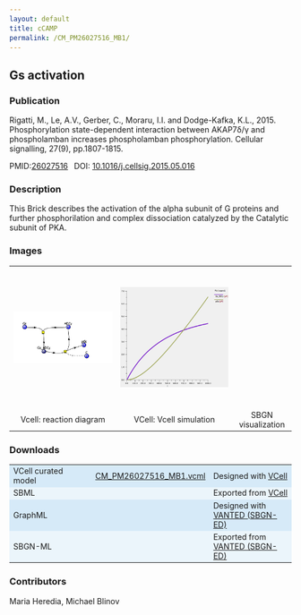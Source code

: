 ```yaml
---
layout: default
title: cCAMP
permalink: /CM_PM26027516_MB1/
---
```

## Gs activation 

### Publication 

Rigatti, M., Le, A.V., Gerber, C., Moraru, I.I. and Dodge-Kafka, K.L., 2015. Phosphorylation state-dependent interaction between 
AKAP7δ/γ and phospholamban increases phospholamban phosphorylation. Cellular signalling, 27(9), pp.1807-1815.

 PMID:<a href="https://www.ncbi.nlm.nih.gov/pubmed/?term=26027516">26027516</a>&ensp; 
 DOI: <a href="https://doi.org/10.1016/j.cellsig.2015.05.016">10.1016/j.cellsig.2015.05.016</a><br />

### Description
This Brick describes the activation of the alpha subunit of G proteins and further phosphorilation and complex dissociation catalyzed by the Catalytic subunit of PKA. 

### Images
 <table> 
 <tr>
  <td align="center" height="250" ><a href="https://modelbricks.github.io/images/Vcellimages/CM_PM26027516_MB1_Vcell_diagram.PNG"><img align="center" src="/images/Vcellimages/CM_PM26027516_MB1_Vcell_diagram.PNG" widht="200"></a></td>
  <td align="center" height="250"><a href="https://modelbricks.github.io/images/Vcellimages/CM_PM26027516_MB1_Vcell_SIM.PNG"><img align="center" src="/images/Vcellimages/CM_PM26027516_MB1_Vcell_SIM.PNG" widht="200"></a></td>
 <td align="center" height="250"><!--<a href="https://modelbricks.github.io/images/SBGNfiles/cCAMPprod_SBGN.PNG"><img align="center" src="/images/SBGNfiles/cCAMPprod_SBGN.PNG" height="250"/></a>--></td>
 </tr>
 <tr>
  <td align="center"> Vcell: reaction diagram</td>
   <td align="center"> VCell: Vcell simulation</td>
   <td align="center"> SBGN visualization</td>
   </tr>
 </table>

### Downloads 
<center>
 <table>
  <td width="33%" bgcolor="#D6EAF8">VCell curated model </td>
  <td width="33%" bgcolor="#D6EAF8"><a href="/modelbricks/CM_PM26027516_MB1.vcml">CM_PM26027516_MB1.vcml</a></td>
  <td width="33%" bgcolor="#D6EAF8"> Designed with <a href="http://vcell.org"> VCell</a></td>
  <tr>
   <td bgcolor="#EBF5FB">SBML </td>
   <td bgcolor="#EBF5FB"><!--<a href="/modelbricks/VCML_SBMLfiles/CM_PM26027516_MB1.xml">CM_PM26027516_MB1.xml</a>--></td>
   <td bgcolor="#EBF5FB"> Exported from <a href="http://vcell.org"> VCell</a></td>
  </tr>
  <tr>
   <td bgcolor="#D6EAF8">GraphML </td>
   <td bgcolor="#D6EAF8"><!--<a href="/modelbricks/SBGNexecutablefiles/CM_PM26027516_MB1.graphml">CM_PM26027516_MB1.graphml</a>--></td>
   <td bgcolor="#D6EAF8"> Designed with <a href="https://immersive-analytics.infotech.monash.edu/vanted/addons/sbgn-ed/">VANTED (SBGN-ED)</a></td>
  </tr>
  <tr>
   <td bgcolor="#EBF5FB">SBGN-ML </td>
   <td bgcolor="#EBF5FB"><!--<a href="/modelbricks/SBGNexecutablefiles/CM_PM26027516_MB1.sbgn">CM_PM26027516_MB1.sbgn</a>--></td>
   <td bgcolor="#EBF5FB"> Exported from <a href="https://immersive-analytics.infotech.monash.edu/vanted/addons/sbgn-ed/">VANTED (SBGN-ED)</a></td>
  </tr>
 </table>
</center>


### Contributors
Maria Heredia, Michael Blinov
 
